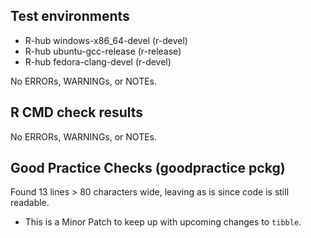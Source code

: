 ## Test environments
- R-hub windows-x86_64-devel (r-devel)
- R-hub ubuntu-gcc-release (r-release)
- R-hub fedora-clang-devel (r-devel)

No ERRORs, WARNINGs, or NOTEs. 

## R CMD check results
No ERRORs, WARNINGs, or NOTEs. 
  
## Good Practice Checks (goodpractice pckg)
Found 13 lines > 80 characters wide, leaving as is since code is still readable.


* This is a Minor Patch to keep up with upcoming changes to `tibble`.
